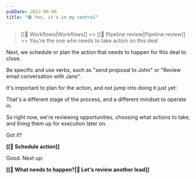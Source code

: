 ```yaml
---
pubDate: 2022-06-06
title: "🟢 Yes, it's in my control"
---
```


>[[🔁 Workflows|Workflows]] >> [[🔎 Pipeline review|Pipeline review]] >> You're the one who needs to take action on this deal

Next, we schedule or plan the action that needs to happen for this deal to close.

Be specific and use verbs, such as "send proposal to John" or "Review email conversation with Jane".

It's important to plan for the action, and not jump into doing it just yet:

That's a different stage of the process, and a different mindset to operate in.

So right now, we're reviewing opportunities, choosing what actions to take, and lining them up for execution later on.

Got it?

**[[📆 Schedule action]]**

Good. Next up:

**[[🚀 What needs to happen?|🔎 Let's review another lead]]**

